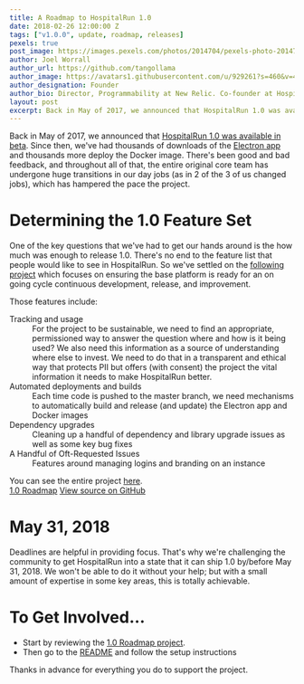 ```yaml
---
title: A Roadmap to HospitalRun 1.0
date: 2018-02-26 12:00:00 Z
tags: ["v1.0.0", update, roadmap, releases]
pexels: true
post_image: https://images.pexels.com/photos/2014704/pexels-photo-2014704.jpeg?auto=compress&cs=tinysrgb&dpr=2&w=500
author: Joel Worrall
author_url: https://github.com/tangollama
author_image: https://avatars1.githubusercontent.com/u/929261?s=460&v=4
author_designation: Founder
author_bio: Director, Programmability at New Relic. Co-founder at HospitalRun. Teacher, charity guy, & accidental marketer. Throughout the Interwebs, I am @tangollama.
layout: post
excerpt: Back in May of 2017, we announced that HospitalRun 1.0 was available in beta.
---
```


Back in May of 2017, we announced that <a href="/blog/2017/05/announcing-hospitalrun-1.0.0-beta" target="hr2">HospitalRun 1.0 was available in beta</a>. Since then, we've had thousands of downloads of the <a href="/tryit" target="hr2">Electron app</a> and thousands more deploy the Docker image. There's been good and bad feedback, and throughout all of that, the entire original core team has undergone huge transitions in our day jobs (as in 2 of the 3 of us changed jobs), which has hampered the pace the project.

# Determining the 1.0 Feature Set

One of the key questions that we've had to get our hands around is the how much was enough to release 1.0. There's no end to the feature list that people would like to see in HospitalRun. So we've settled on the <a href="https://github.com/HospitalRun/hospitalrun-frontend/projects/5" target="hr2">following project</a> which focuses on ensuring the base platform is ready for an on going cycle continuous development, release, and improvement.

Those features include:

<dl>
	<dt>Tracking and usage</dt>
	<dd>For the project to be sustainable, we need to find an appropriate, permissioned way to answer the question where and how is it being used? We also need this information as a source of understanding where else to invest. We need to do that in a transparent and ethical way that protects PII but offers (with consent) the project the vital information it needs to make HospitalRun better.</dd>
	<dt>Automated deployments and builds</dt>
	<dd>Each time code is pushed to the master branch, we need mechanisms to automatically build and release (and update) the Electron app and Docker images</dd>
	<dt>Dependency upgrades</dt>
	<dd>Cleaning up a handful of dependency and library upgrade issues as well as some key bug fixes</dd>
	<dt>A Handful of Oft-Requested Issues</dt>
	<dd>Features around managing logins and branding on an instance</dd>
</dl>
You can see the entire project <a href="https://github.com/HospitalRun/hospitalrun-frontend/projects/5" target="hr2">here</a>.

<div class="row">
	<div class="col mb-5">
	  <a href="https://github.com/HospitalRun/hospitalrun-frontend/projects/5" class="cta primary" target="hr2">1.0 Roadmap</a>
  	<a href="https://github.com/HospitalRun/hospitalrun-frontend" class="cta secondary">View source on GitHub</a>
	</div>
</div>

# May 31, 2018

Deadlines are helpful in providing focus. That's why we're challenging the community to get HospitalRun into a state that it can ship 1.0 by/before May 31, 2018. We won't be able to do it without your help; but with a small amount of expertise in some key areas, this is totally achievable.

# To Get Involved...

- Start by reviewing the <a href="https://github.com/HospitalRun/hospitalrun-frontend/projects/5" target="hr2">1.0 Roadmap project</a>.
- Then go to the <a href="https://github.com/HospitalRun/hospitalrun-frontend#contributing" target="hr2">README</a> and follow the setup instructions

Thanks in advance for everything you do to support the project.

[jekyll-gh]: https://github.com/mojombo/jekyll
[jekyll]: http://jekyllrb.com

